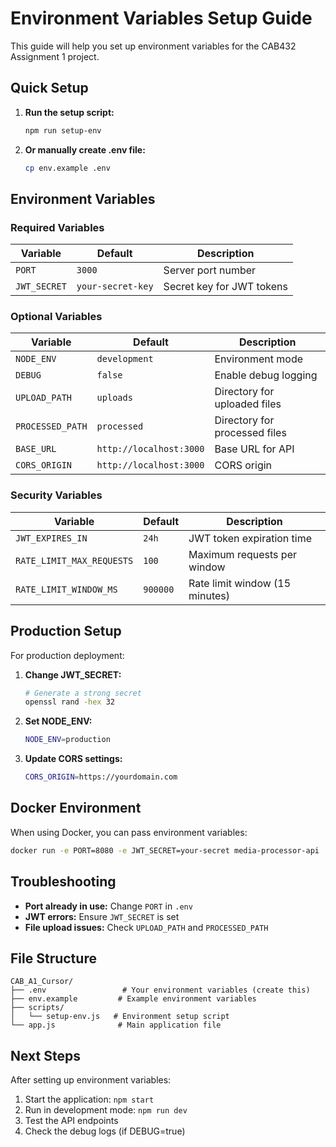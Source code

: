 # Environment Variables Setup Guide

This guide will help you set up environment variables for the CAB432 Assignment 1 project.

## Quick Setup

1. **Run the setup script:**
   ```bash
   npm run setup-env
   ```

2. **Or manually create .env file:**
   ```bash
   cp env.example .env
   ```

## Environment Variables

### Required Variables

| Variable | Default | Description |
|----------|---------|-------------|
| `PORT` | `3000` | Server port number |
| `JWT_SECRET` | `your-secret-key` | Secret key for JWT tokens |

### Optional Variables

| Variable | Default | Description |
|----------|---------|-------------|
| `NODE_ENV` | `development` | Environment mode |
| `DEBUG` | `false` | Enable debug logging |
| `UPLOAD_PATH` | `uploads` | Directory for uploaded files |
| `PROCESSED_PATH` | `processed` | Directory for processed files |
| `BASE_URL` | `http://localhost:3000` | Base URL for API |
| `CORS_ORIGIN` | `http://localhost:3000` | CORS origin |

### Security Variables

| Variable | Default | Description |
|----------|---------|-------------|
| `JWT_EXPIRES_IN` | `24h` | JWT token expiration time |
| `RATE_LIMIT_MAX_REQUESTS` | `100` | Maximum requests per window |
| `RATE_LIMIT_WINDOW_MS` | `900000` | Rate limit window (15 minutes) |

## Production Setup

For production deployment:

1. **Change JWT_SECRET:**
   ```bash
   # Generate a strong secret
   openssl rand -hex 32
   ```

2. **Set NODE_ENV:**
   ```bash
   NODE_ENV=production
   ```

3. **Update CORS settings:**
   ```bash
   CORS_ORIGIN=https://yourdomain.com
   ```

## Docker Environment

When using Docker, you can pass environment variables:

```bash
docker run -e PORT=8080 -e JWT_SECRET=your-secret media-processor-api
```

## Troubleshooting

- **Port already in use:** Change `PORT` in `.env`
- **JWT errors:** Ensure `JWT_SECRET` is set
- **File upload issues:** Check `UPLOAD_PATH` and `PROCESSED_PATH`

## File Structure

```
CAB_A1_Cursor/
├── .env                 # Your environment variables (create this)
├── env.example         # Example environment variables
├── scripts/
│   └── setup-env.js   # Environment setup script
└── app.js              # Main application file
```

## Next Steps

After setting up environment variables:

1. Start the application: `npm start`
2. Run in development mode: `npm run dev`
3. Test the API endpoints
4. Check the debug logs (if DEBUG=true)
